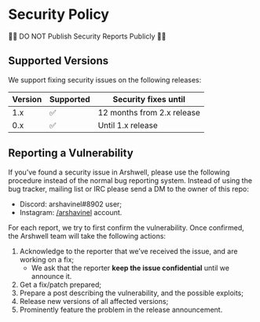 # Security Policy

:face_with_spiral_eyes:	DO NOT Publish Security Reports Publicly :face_with_spiral_eyes:

## Supported Versions

We support fixing security issues on the following releases:

| Version | Supported          | Security fixes until
| ------- | ------------------ | --------------------
| 1.x     | :white_check_mark: | 12 months from 2.x release
| 0.x     | :white_check_mark: | Until 1.x release

## Reporting a Vulnerability

If you’ve found a security issue in Arshwell, please use the following procedure
instead of the normal bug reporting system. Instead of using the bug tracker,
mailing list or IRC please send a DM to the owner of this repo:
- Discord: arshavinel#8902 user;
- Instagram: [/arshavinel](https://www.instagram.com/arshavinel/) account.

For each report, we try to first confirm the vulnerability. Once confirmed,
the Arshwell team will take the following actions:

1. Acknowledge to the reporter that we’ve received the issue, and are
   working on a fix;
   - We ask that the reporter **keep the issue confidential** until we announce it.
2. Get a fix/patch prepared;
3. Prepare a post describing the vulnerability, and the possible exploits;
4. Release new versions of all affected versions;
5. Prominently feature the problem in the release announcement.
